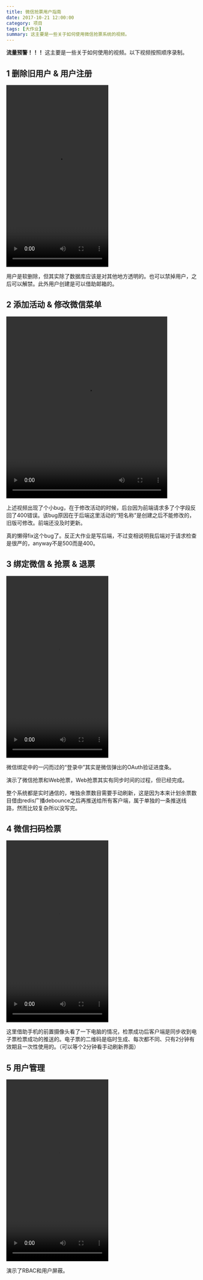 ```yaml
---
title: 微信抢票用户指南
date: 2017-10-21 12:00:00
category: 项目
tags: [大作业]
summary: 这主要是一些关于如何使用微信抢票系统的视频。
---
```


**流量预警！！！** 这主要是一些关于如何使用的视频。以下视频按照顺序录制。

<!--more-->

## 1 删除旧用户 & 用户注册

<video src="/assets/blog/wxticket-user-guide/1.create-user.mp4" height="480" width="270" type="video/mp4" controls=""></video>

用户是软删除，但其实除了数据库应该是对其他地方透明的。也可以禁掉用户，之后可以解禁。此外用户创建是可以借助邮箱的。

## 2 添加活动 & 修改微信菜单

<video src="/assets/blog/wxticket-user-guide/2.add-activity.mp4" height="480" width="426" type="video/mp4" controls=""></video>

上述视频出现了个小bug，在于修改活动的时候，后台因为前端请求多了个字段反回了400错误。该bug原因在于后端这里活动的“短名称”是创建之后不能修改的，旧版可修改。前端还没及时更新。

真的懒得fix这个bug了。反正大作业是写后端，不过变相说明我后端对于请求检查是很严的，anyway不是500而是400。

## 3 绑定微信 & 抢票 & 退票

<video src="/assets/blog/wxticket-user-guide/3.buy-ticket.mp4" height="480" width="270" type="video/mp4" controls=""></video>

微信绑定中的一闪而过的“登录中”其实是微信弹出的OAuth验证进度条。

演示了微信抢票和Web抢票，Web抢票其实有同步时间的过程，但已经完成。

整个系统都是实时通信的，唯独余票数目需要手动刷新，这是因为本来计划余票数目借由redis广播debounce之后再推送给所有客户端，属于单独的一条推送线路，然而比较复杂所以没写完。

## 4 微信扫码检票

<video src="/assets/blog/wxticket-user-guide/4.check-ticket.mp4" height="480" width="270" type="video/mp4" controls=""></video>

这里借助手机的前置摄像头看了一下电脑的情况，检票成功后客户端是同步收到电子票检票成功的推送的。电子票的二维码是临时生成、每次都不同、只有2分钟有效期且一次性使用的。（可以等个2分钟看手动刷新界面）

## 5 用户管理

<video src="/assets/blog/wxticket-user-guide/5.user-management.mp4" height="480" width="270" type="video/mp4" controls=""></video>

演示了RBAC和用户屏蔽。
